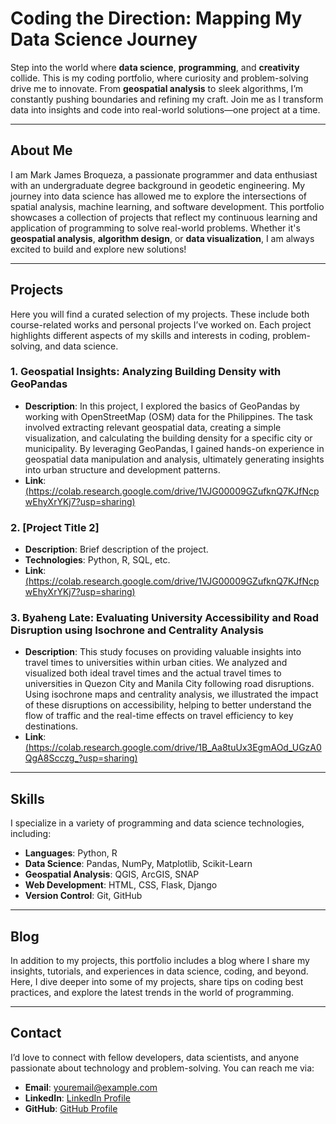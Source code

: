 # Coding the Direction: Mapping My Data Science Journey

Step into the world where **data science**, **programming**, and **creativity** collide. This is my coding portfolio, where curiosity and problem-solving drive me to innovate. From **geospatial analysis** to sleek algorithms, I’m constantly pushing boundaries and refining my craft. Join me as I transform data into insights and code into real-world solutions—one project at a time.

---

## About Me

I am Mark James Broqueza, a passionate programmer and data enthusiast with an undergraduate degree background in geodetic engineering. My journey into data science has allowed me to explore the intersections of spatial analysis, machine learning, and software development. This portfolio showcases a collection of projects that reflect my continuous learning and application of programming to solve real-world problems. Whether it's **geospatial analysis**, **algorithm design**, or **data visualization**, I am always excited to build and explore new solutions!

---

## Projects

Here you will find a curated selection of my projects. These include both course-related works and personal projects I’ve worked on. Each project highlights different aspects of my skills and interests in coding, problem-solving, and data science.

### 1. **Geospatial Insights: Analyzing Building Density with GeoPandas**  
   - **Description**: In this project, I explored the basics of GeoPandas by working with OpenStreetMap (OSM) data for the Philippines. The task involved extracting relevant geospatial data, creating a simple visualization, and calculating the building density for a specific city or municipality. By leveraging GeoPandas, I gained hands-on experience in geospatial data manipulation and analysis, ultimately generating insights into urban structure and development patterns.
   - **Link**: [(https://colab.research.google.com/drive/1VJG00009GZufknQ7KJfNcpwEhyXrYKj7?usp=sharing)](#)

### 2. **[Project Title 2]**  
   - **Description**: Brief description of the project.
   - **Technologies**: Python, R, SQL, etc.
   - **Link**: [(https://colab.research.google.com/drive/1VJG00009GZufknQ7KJfNcpwEhyXrYKj7?usp=sharing)](#)

### 3. **Byaheng Late: Evaluating University Accessibility and Road Disruption using Isochrone and Centrality Analysis**  
   - **Description**: This study focuses on providing valuable insights into travel times to universities within urban cities. We analyzed and visualized both ideal travel times and the actual travel times to universities in Quezon City and Manila City following road disruptions. Using isochrone maps and centrality analysis, we illustrated the impact of these disruptions on accessibility, helping to better understand the flow of traffic and the real-time effects on travel efficiency to key destinations.
   - **Link**: [(https://colab.research.google.com/drive/1B_Aa8tuUx3EgmAOd_UGzA0QgA8Scczg_?usp=sharing)](#)

---

## Skills

I specialize in a variety of programming and data science technologies, including:

- **Languages**: Python, R
- **Data Science**: Pandas, NumPy, Matplotlib, Scikit-Learn
- **Geospatial Analysis**: QGIS, ArcGIS, SNAP
- **Web Development**: HTML, CSS, Flask, Django
- **Version Control**: Git, GitHub

---

## Blog

In addition to my projects, this portfolio includes a blog where I share my insights, tutorials, and experiences in data science, coding, and beyond. Here, I dive deeper into some of my projects, share tips on coding best practices, and explore the latest trends in the world of programming.

---

## Contact

I’d love to connect with fellow developers, data scientists, and anyone passionate about technology and problem-solving. You can reach me via:

- **Email**: [youremail@example.com](mailto:markbroqueza23@gmail.com)
- **LinkedIn**: [LinkedIn Profile](https://www.linkedin.com/in/markjames-broqueza)
- **GitHub**: [GitHub Profile](https://github.com/mjbroqueza)
